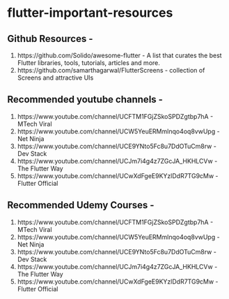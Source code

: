 # flutter-important-resources
## Github Resources -
<ol>
<li>https://github.com/Solido/awesome-flutter - A list that curates the best Flutter libraries, tools, tutorials, articles and more.</li>
<li>https://github.com/samarthagarwal/FlutterScreens - collection of Screens and attractive UIs</li>
</ol>

## Recommended youtube channels -
<ol>
<li>https://www.youtube.com/channel/UCFTM1FGjZSkoSPDZgtbp7hA - MTech Viral  </li>
<li>https://www.youtube.com/channel/UCW5YeuERMmlnqo4oq8vwUpg - Net Ninja</li>
<li>https://www.youtube.com/channel/UCE9YNto5Fc8u7DdOTuCm8rw - Dev Stack</li>
<li>https://www.youtube.com/channel/UCJm7i4g4z7ZGcJA_HKHLCVw - The Flutter Way</li>
<li>https://www.youtube.com/channel/UCwXdFgeE9KYzlDdR7TG9cMw - Flutter Official</li>
</ol>

## Recommended Udemy Courses -
<ol>
<li>https://www.youtube.com/channel/UCFTM1FGjZSkoSPDZgtbp7hA - MTech Viral  </li>
<li>https://www.youtube.com/channel/UCW5YeuERMmlnqo4oq8vwUpg - Net Ninja</li>
<li>https://www.youtube.com/channel/UCE9YNto5Fc8u7DdOTuCm8rw - Dev Stack</li>
<li>https://www.youtube.com/channel/UCJm7i4g4z7ZGcJA_HKHLCVw - The Flutter Way</li>
<li>https://www.youtube.com/channel/UCwXdFgeE9KYzlDdR7TG9cMw - Flutter Official</li>
</ol>
